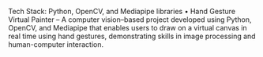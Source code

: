 Tech Stack: Python, OpenCV, and Mediapipe libraries
• Hand Gesture Virtual Painter – A computer vision–based project developed using Python, OpenCV, and Mediapipe that
enables users to draw on a virtual canvas in real time using hand gestures, demonstrating skills in image processing and
human-computer interaction.
